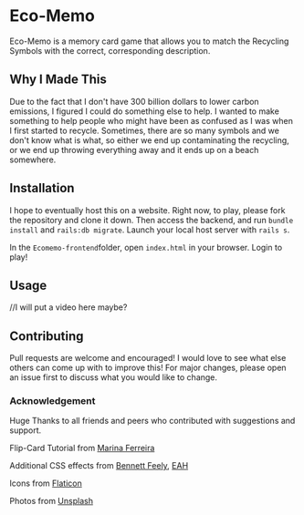 # Eco-Memo

Eco-Memo is a memory card game that allows you to match the Recycling Symbols with the correct, corresponding description. 

## Why I Made This
Due to the fact that I don't have 300 billion dollars to lower carbon emissions, I figured I could do something else to help. I wanted to make something to help people who might have been as confused as I was when I first started to recycle. Sometimes, there are so many symbols and we don't know what is what, so either we end up contaminating the recycling, or we end up throwing everything away and it ends up on a beach somewhere. 

## Installation

I hope to eventually host this on a website. Right now, to play, please fork the repository and clone it down. Then access the backend, and run ```bundle install``` and ```rails:db migrate```. Launch your local host server with ```rails s```. 

In the ```Ecomemo-frontend```folder, open ```index.html``` in your browser. 
Login to play!

## Usage
//I will put a video here maybe?


## Contributing
Pull requests are welcome and encouraged! I would love to see what else others can come up with to improve this! 
For major changes, please open an issue first to discuss what you would like to change.



### Acknowledgement
Huge Thanks to all friends and peers who contributed with suggestions and support.

Flip-Card Tutorial from [Marina Ferreira](https://www.freecodecamp.org/news/vanilla-javascript-tutorial-build-a-memory-game-in-30-minutes-e542c4447eae/)

Additional CSS effects from [Bennett Feely](https://codepen.io/bennettfeely/pen/CkHng), [EAH](https://codepen.io/harlleye/pen/jEJeb)

Icons from [Flaticon](https://www.flaticon.com/home)

Photos from [Unsplash](https://unsplash.com/)
